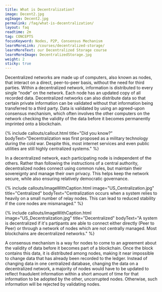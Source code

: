 ```yaml
---
title: What is Decentralization?
image: Decent2.jpg
ogImage: Decent2.jpg
permalink: /faq/what-is-decentralization/
layout: faq
readtime: 2m
tag: CONCEPTS
focusKeyword: Nodes, P2P, Consensus Mechanism
learnMoreLink: /courses/decentralized-storage/
learnMoreText: our Decentralized Storage course
learnMoreImage: DecentralizedStorage.jpg
weight: 2
sticky: true
---
```


Decentralized networks are made up of computers, also known as nodes, that interact on a direct, peer-to-peer basis, without the need for third parties. Within a decentralized network, information is distributed to every single “node” on the network. Each node has an updated copy of all recorded data. Decentralized networks can also distribute data so that certain private information can be validated without that information being transferred to a third party. Data is validated by using an agreed-upon consensus mechanism, which often involves the other computers on the network checking the validity of the data before it becomes permanently imprinted onto a blockchain.

{% include callouts/callout.html
    title="Did you know?"
    bodyText="Decentralization was first proposed as a military technology during the cold war. Despite this, most internet services and even public utilities are still highly centralized systems."
%}

In a decentralized network, each participating node is independent of the others. Rather than following the instructions of a central authority, decentralized nodes connect using common rules, but maintain their sovereignty and manage their own privacy. This helps keep the network secure, while also ensuring relatively democratic governance.

{% include callouts/imageWithCaption.html
    image="US_Centralization.jpg"
    title="Centralized"
    bodyText="Centralization occurs when a system relies to heavily on a small number of relay nodes. This can lead to reduced stability if the core nodes are mismanaged."
%}

{% include callouts/imageWithCaption.html
    image="US_Decentralization.jpg"
    title="Decentralized"
    bodyText="A system is decentralized if it's partipants are able to connect either directly (Peer to Peer) or through a network of nodes which are not centrally managed. Most blockchains are decentralized networks."
%}

A consensus mechanism is a way for nodes to come to an agreement about the validity of data before it becomes part of a blockchain. Once the block contains this data, it is distributed among nodes, making it near impossible to change data that has already been recorded to the ledger. Instead of changing data in one centralized database, changing the data on a decentralized network, a majority of nodes would have to be updated to reflect fraudulent information within a short amount of time for that information to be adopted by the other, uncorrupted nodes. Otherwise, such information will be rejected by validating nodes.
